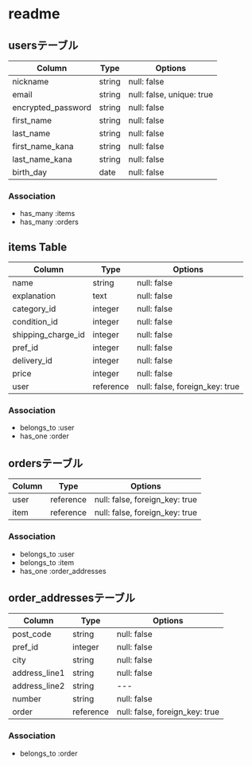 # readme

## usersテーブル
|Column|Type|Options|
|------|----|-------|
|nickname|string|null: false|
|email|string|null: false, unique: true|
|encrypted_password|string|null: false|
|first_name|string|null: false|
|last_name|string|null: false|
|first_name_kana|string|null: false|
|last_name_kana|string|null: false|
|birth_day|date|null: false

### Association
- has_many :items
- has_many :orders

## items Table
|Column|Type|Options|
|------|----|-------|
|name|string|null: false|
|explanation|text|null: false|
|category_id|integer|null: false|
|condition_id|integer|null: false|
|shipping_charge_id|integer|null: false|
|pref_id|integer|null: false|
|delivery_id|integer|null: false|
|price|integer|null: false|
|user|reference|null: false, foreign_key: true|

### Association
- belongs_to :user
- has_one :order

## ordersテーブル
|Column|Type|Options|
|------|----|-------|
|user|reference|null: false, foreign_key: true|
|item|reference|null: false, foreign_key: true|

### Association
- belongs_to :user
- belongs_to :item
- has_one :order_addresses

## order_addressesテーブル
|Column|Type|Options|
|------|----|-------|
|post_code|string|null: false|
|pref_id|integer|null: false|
|city|string|null: false|
|address_line1|string|null: false|
|address_line2|string|---|
|number|string|null: false|
|order|reference|null: false, foreign_key: true|

### Association
- belongs_to :order